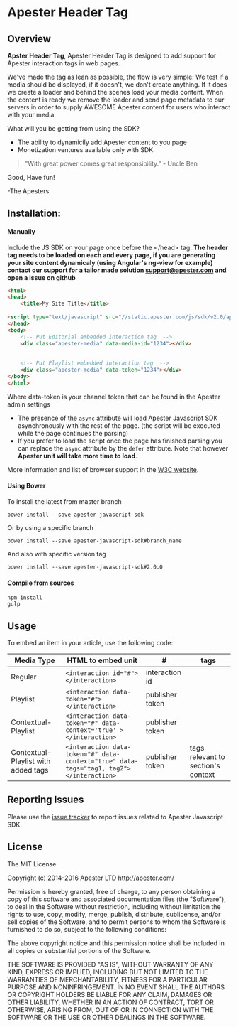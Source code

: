 # Apester Header Tag

## Overview

**Apster Header Tag**,
Apester Header Tag is designed to add support for Apester interaction tags in web pages.

We've made the tag as lean as possible,
the flow is very simple:
We test if a media should be displayed, if it doesn't, we don't create anything.
If it does we create a loader and behind the scenes load your media content.
When the content is ready we remove the loader and send page metadata to our servers in order to supply
AWESOME Apester content for users who interact with your media.

What will you be getting from using the SDK?

* The ability to dynamicily add Apester content to you page
* Monetization ventures available only with SDK.

> "With great power comes great responsibility." - Uncle Ben

Good, Have fun!

-The Apesters

## Installation:

####  Manually

Include the JS SDK on your page once before the \</head> tag.
**The header tag needs to be loaded on each and every page, if you are generating your site content dynamicaly (using Angular's ng-view for example) contact our support for a tailor made solution support@apester.com and open a issue on github**
```html
<html>
<head>
	<title>My Site Title</title>
	
<script type="text/javascript" src="//static.apester.com/js/sdk/v2.0/apester-javascript-sdk.min.js" async></script>
</head>
<body>
	<!-- Put Editorial embedded interaction tag  -->
	<div class="apester-media" data-media-id="1234"></div>
	
	
	<!-- Put Playlist embedded interaction tag  -->
	<div class="apester-media" data-token="1234"></div>
</body>
</html>
```
Where data-token is your channel token that can be found in the Apester admin settings

* The presence of the ```async``` attribute will load Apester Javascript SDK asynchronously with the rest of the page. (the script will be executed while the page continues the parsing)
* If you prefer to load the script once the page has finished parsing you can replace the ```async``` attribute by the ```defer``` attribute. Note that however **Apester unit will take more time to load**. 

More information and list of browser support in the [W3C website](http://www.w3schools.com/tags/att_script_async.asp).


#### Using Bower

To install the latest from master branch

```
bower install --save apester-javascript-sdk
```

Or by using a specific branch

```
bower install --save apester-javascript-sdk#branch_name
```

And also with specific version tag

```
bower install --save apester-javascript-sdk#2.0.0
```


#### Compile from sources

```
npm install
gulp 
```
 
## Usage


To embed an item in your article, use the following code:

| Media Type  | HTML to embed unit  | # | tags |
|---------|--------------|--------------|------|
| Regular  |     `<interaction id="#"></interaction>`    | interaction id     |  |             
| Playlist    |   `<interaction data-token="#"></interaction> `| publisher token | |
| Contextual-Playlist    |   `<interaction data-token="#" data-context='true' ></interaction> `| publisher token | |
| Contextual-Playlist with added tags | `<interaction data-token="#" data-context="true" data-tags="tag1, tag2"></interaction>` | publisher token | tags relevant to section's context|

## Reporting Issues

Please use the [issue tracker](https://github.com/ApesterDevelopers/javascript-sdk/issues) to report issues related to Apester Javascript SDK.

## License

The MIT License

Copyright (c) 2014-2016 Apester LTD http://apester.com/

Permission is hereby granted, free of charge, to any person obtaining a copy
of this software and associated documentation files (the "Software"), to deal
in the Software without restriction, including without limitation the rights
to use, copy, modify, merge, publish, distribute, sublicense, and/or sell
copies of the Software, and to permit persons to whom the Software is
furnished to do so, subject to the following conditions:

The above copyright notice and this permission notice shall be included in
all copies or substantial portions of the Software.

THE SOFTWARE IS PROVIDED "AS IS", WITHOUT WARRANTY OF ANY KIND, EXPRESS OR
IMPLIED, INCLUDING BUT NOT LIMITED TO THE WARRANTIES OF MERCHANTABILITY,
FITNESS FOR A PARTICULAR PURPOSE AND NONINFRINGEMENT. IN NO EVENT SHALL THE
AUTHORS OR COPYRIGHT HOLDERS BE LIABLE FOR ANY CLAIM, DAMAGES OR OTHER
LIABILITY, WHETHER IN AN ACTION OF CONTRACT, TORT OR OTHERWISE, ARISING FROM,
OUT OF OR IN CONNECTION WITH THE SOFTWARE OR THE USE OR OTHER DEALINGS IN
THE SOFTWARE.

